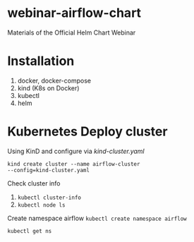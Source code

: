 # webinar-airflow-chart
Materials of the Official Helm Chart Webinar
# Installation
1. docker, docker-compose
2. kind (K8s on Docker)
3. kubectl
4. helm

# Kubernetes Deploy cluster 
Using KinD and configure via *kind-cluster.yaml*

<code>kind create cluster --name airflow-cluster --config=kind-cluster.yaml</code>

Check cluster info
1. `kubectl cluster-info`
2. `kubectl node ls`

Create namespace airflow
`kubectl create namespace airflow`

`kubectl get ns`
